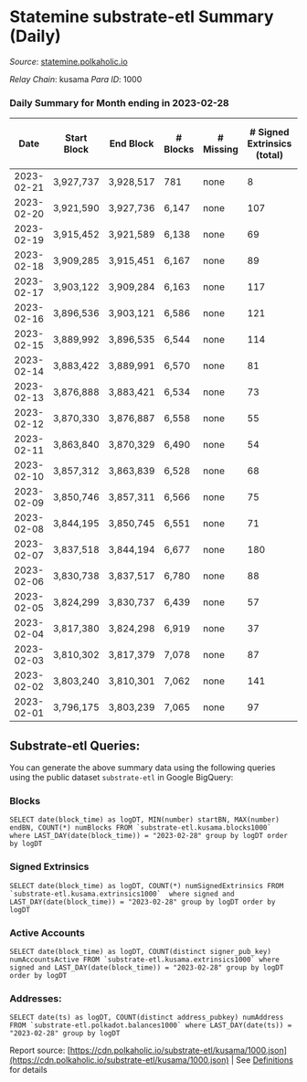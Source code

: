# Statemine substrate-etl Summary (Daily)

_Source_: [statemine.polkaholic.io](https://statemine.polkaholic.io)

*Relay Chain*: kusama
*Para ID*: 1000



### Daily Summary for Month ending in 2023-02-28


| Date | Start Block | End Block | # Blocks | # Missing | # Signed Extrinsics (total) | # Active Accounts | # Addresses with Balances | # Events | # Transfers | # XCM Transfers In | # XCM Transfers Out |
| ---- | ----------- | --------- | -------- | --------- | --------------------------- | ----------------- | ------------------------- | -------- | ----------- | ------------------ | ------------------- |
| 2023-02-21 | 3,927,737 | 3,928,517 | 781 | none  | 8 | 6 |  | 1,789 | 175 ($0.26) |   |   |
| 2023-02-20 | 3,921,590 | 3,927,736 | 6,147 | none  | 107 | 44 |  | 15,257 | 2,121 ($3.19) |   |   |
| 2023-02-19 | 3,915,452 | 3,921,589 | 6,138 | none  | 69 | 21 | 49,266 | 13,928 | 1,244 ($2.09) |   |   |
| 2023-02-18 | 3,909,285 | 3,915,451 | 6,167 | none  | 89 |  | 49,253 | 14,745 | 1,832 ($26.27) | 24 ($10,037.98) | 28 ($11,577.37) |
| 2023-02-17 | 3,903,122 | 3,909,284 | 6,163 | none  | 117 | 35 | 49,245 | 15,326 | 2,244 ($32.54) | 27 ($94,125.43) | 62 ($41,370.65) |
| 2023-02-16 | 3,896,536 | 3,903,121 | 6,586 | none  | 121 | 34 | 49,239 | 16,332 | 2,393 ($2.51) | 26 ($7,329.62) | 65 ($29,630.45) |
| 2023-02-15 | 3,889,992 | 3,896,535 | 6,544 | none  | 114 | 40 | 49,230 | 15,987 | 2,161 ($24.65) | 25 ($2,269.61) | 57 ($21,694.13) |
| 2023-02-14 | 3,883,422 | 3,889,991 | 6,570 | none  | 81 | 30 | 49,223 | 15,313 | 1,671 ($10.52) | 14 ($610.79) | 24 ($55,470.37) |
| 2023-02-13 | 3,876,888 | 3,883,421 | 6,534 | none  | 73 | 32 | 49,212 | 15,067 | 1,512 ($0.86) | 12 ($44,250.15) | 33 ($9,854.49) |
| 2023-02-12 | 3,870,330 | 3,876,887 | 6,558 | none  | 55 | 27 | 49,208 | 14,693 | 1,197 ($0.85) | 15 ($2,982.48) | 22 ($7,131.64) |
| 2023-02-11 | 3,863,840 | 3,870,329 | 6,490 | none  | 54 | 24 | 49,201 | 14,681 | 1,285 ($9.80) | 28 ($6,814.17) | 8 ($1,321.17) |
| 2023-02-10 | 3,857,312 | 3,863,839 | 6,528 | none  | 68 | 27 | 49,191 | 14,864 | 1,391 ($45.14) | 18 ($3,966.65) | 12 ($3,342.71) |
| 2023-02-09 | 3,850,746 | 3,857,311 | 6,566 | none  | 75 | 32 | 49,181 | 15,334 | 1,679 ($6.35) | 30 ($7,354.60) | 21 ($5,219.85) |
| 2023-02-08 | 3,844,195 | 3,850,745 | 6,551 | none  | 71 | 36 | 49,167 | 14,773 | 1,268 ($1.30) | 17 ($6,991.10) | 4 ($3,367.74) |
| 2023-02-07 | 3,837,518 | 3,844,194 | 6,677 | none  | 180 | 78 | 49,162 | 16,293 | 2,033 ($26.06) | 12 ($42,492.12) | 23 ($7,783.63) |
| 2023-02-06 | 3,830,738 | 3,837,517 | 6,780 | none  | 88 | 33 | 49,151 | 15,910 | 1,788 ($2.33) | 22 ($147,849.25) | 31 ($10,029.67) |
| 2023-02-05 | 3,824,299 | 3,830,737 | 6,439 | none  | 57 | 31 | 49,141 | 14,623 | 1,338 ($0.90) | 22 ($2,472.97) | 19 ($3,467.69) |
| 2023-02-04 | 3,817,380 | 3,824,298 | 6,919 | none  | 37 | 19 | 49,135 | 15,055 | 949 ($0.13) | 12 ($42,501.29) | 16 ($4,244.17) |
| 2023-02-03 | 3,810,302 | 3,817,379 | 7,078 | none  | 87 | 32 | 49,132 | 16,833 | 2,002 ($7.46) | 44 ($54,027.38) | 38 ($13,008.41) |
| 2023-02-02 | 3,803,240 | 3,810,301 | 7,062 | none  | 141 | 39 | 49,123 | 17,452 | 2,397 ($67.84) | 33 ($5,155.18) | 37 ($11,121.76) |
| 2023-02-01 | 3,796,175 | 3,803,239 | 7,065 | none  | 97 | 36 | 49,110 | 16,968 | 2,137 ($1.42) | 42 ($12,605.97) | 22 ($10,402.47) |

## Substrate-etl Queries:
You can generate the above summary data using the following queries using the public dataset `substrate-etl` in Google BigQuery:


### Blocks
```
SELECT date(block_time) as logDT, MIN(number) startBN, MAX(number) endBN, COUNT(*) numBlocks FROM `substrate-etl.kusama.blocks1000`  where LAST_DAY(date(block_time)) = "2023-02-28" group by logDT order by logDT
```


### Signed Extrinsics
```
SELECT date(block_time) as logDT, COUNT(*) numSignedExtrinsics FROM `substrate-etl.kusama.extrinsics1000`  where signed and LAST_DAY(date(block_time)) = "2023-02-28" group by logDT order by logDT
```


### Active Accounts
```
SELECT date(block_time) as logDT, COUNT(distinct signer_pub_key) numAccountsActive FROM `substrate-etl.kusama.extrinsics1000` where signed and LAST_DAY(date(block_time)) = "2023-02-28" group by logDT order by logDT
```


### Addresses:
```
SELECT date(ts) as logDT, COUNT(distinct address_pubkey) numAddress FROM `substrate-etl.polkadot.balances1000` where LAST_DAY(date(ts)) = "2023-02-28" group by logDT
```



Report source: [https://cdn.polkaholic.io/substrate-etl/kusama/1000.json](https://cdn.polkaholic.io/substrate-etl/kusama/1000.json) | See [Definitions](/DEFINITIONS.md) for details
